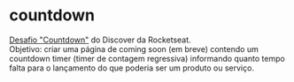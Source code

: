 # countdown

<a href="https://app.rocketseat.com.br/discover/challenges/countdown">Desafio "Countdown"</a> do Discover da Rocketseat. <br>
Objetivo: criar uma página de coming soon (em breve) contendo um countdown timer (timer de contagem regressiva) informando quanto tempo falta para o lançamento do que poderia ser um produto ou serviço. <br>
